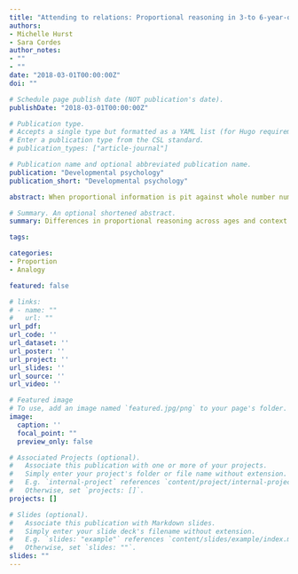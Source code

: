 ```yaml
---
title: "Attending to relations: Proportional reasoning in 3-to 6-year-old children"
authors:
- Michelle Hurst
- Sara Cordes
author_notes:
- ""
- ""
date: "2018-03-01T00:00:00Z"
doi: ""

# Schedule page publish date (NOT publication's date).
publishDate: "2018-03-01T00:00:00Z"

# Publication type.
# Accepts a single type but formatted as a YAML list (for Hugo requirements).
# Enter a publication type from the CSL standard.
# publication_types: ["article-journal"]

# Publication name and optional abbreviated publication name.
publication: "Developmental psychology"
publication_short: "Developmental psychology"

abstract: When proportional information is pit against whole number numerical information, children often attend to the whole number information at the expense of proportional information (e.g., indicating 4/9 is greater than 3/5 because 4 > 3). In the current study, we presented younger (3- to 4-year-olds) and older (5- to 6-year-olds) children a task in which the proportional information was presented either continuously (units cannot be counted) or discretely (countable units; numerical information available). In the discrete conditions, older children showed numerical interference—responding based on the number of pieces instead of the proportion of pieces. However, older children easily overcame this poor strategy selection on discrete trials if they first had some experience with continuous, proportional strategies, suggesting this prevalent reliance on numerical information may be malleable. Younger children, on the other hand, showed difficulty with the proportion task, but showed evidence of proportional reasoning in a simplified estimation-style task, suggesting that younger children may still be developing their proportional and numerical skills in task-dependent ways. Lastly, across both age groups, performance on the proportional reasoning task in continuous contexts, but not discrete contexts, was related to more general analogical reasoning skills. Findings suggest that children’s proportional reasoning abilities are actively developing between the ages of 3 and 6 and may depend on domain general reasoning skills. We discuss the implications for this work for both cognitive development and education.

# Summary. An optional shortened abstract.
summary: Differences in proportional reasoning across ages and context.

tags:

categories:
- Proportion
- Analogy

featured: false

# links:
# - name: ""
#   url: ""
url_pdf: 
url_code: ''
url_dataset: ''
url_poster: ''
url_project: ''
url_slides: ''
url_source: ''
url_video: ''

# Featured image
# To use, add an image named `featured.jpg/png` to your page's folder. 
image:
  caption: ''
  focal_point: ""
  preview_only: false

# Associated Projects (optional).
#   Associate this publication with one or more of your projects.
#   Simply enter your project's folder or file name without extension.
#   E.g. `internal-project` references `content/project/internal-project/index.md`.
#   Otherwise, set `projects: []`.
projects: []

# Slides (optional).
#   Associate this publication with Markdown slides.
#   Simply enter your slide deck's filename without extension.
#   E.g. `slides: "example"` references `content/slides/example/index.md`.
#   Otherwise, set `slides: ""`.
slides: ""
---
```




